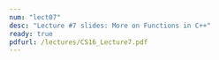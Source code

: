 ```yaml
---
num: "lect07"
desc: "Lecture #7 slides: More on Functions in C++"
ready: true
pdfurl: /lectures/CS16_Lecture7.pdf
---
```

